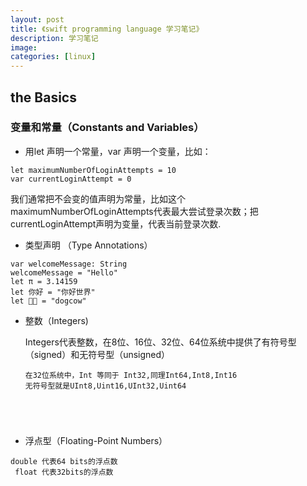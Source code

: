 ```yaml
---
layout: post  
title: 《swift programming language 学习笔记》  
description: 学习笔记  
image: 
categories: [linux]  
---  
```


## the Basics  
### 变量和常量（Constants and Variables）  
  
* 用let 声明一个常量，var 声明一个变量，比如：    
<pre><code>let maximumNumberOfLoginAttempts = 10
var currentLoginAttempt = 0
</code></pre>
我们通常把不会变的值声明为常量，比如这个maximumNumberOfLoginAttempts代表最大尝试登录次数；把currentLoginAttempt声明为变量，代表当前登录次数.  

* 类型声明  （Type Annotations）

 <pre><code>var welcomeMessage: String
welcomeMessage = "Hello"
let π = 3.14159
let 你好 = "你好世界"
let 🐶🐮 = "dogcow"
</code></pre>
* 整数（Integers)  
 
  Integers代表整数，在8位、16位、32位、64位系统中提供了有符号型（signed）和无符号型（unsigned）
  <pre><code>在32位系统中，Int 等同于 Int32,同理Int64,Int8,Int16
  无符号型就是UInt8,Uint16,UInt32,Uint64 
</code></pre>
* 浮点型（Floating-Point Numbers）
 <pre><code>double 代表64 bits的浮点数
 float 代表32bits的浮点数
</code></pre>

